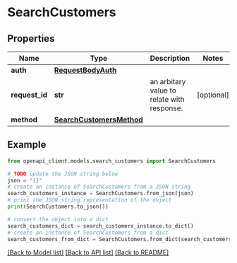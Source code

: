 # SearchCustomers


## Properties

Name | Type | Description | Notes
------------ | ------------- | ------------- | -------------
**auth** | [**RequestBodyAuth**](RequestBodyAuth.md) |  | 
**request_id** | **str** | an arbitary value to relate with response. | [optional] 
**method** | [**SearchCustomersMethod**](SearchCustomersMethod.md) |  | 

## Example

```python
from openapi_client.models.search_customers import SearchCustomers

# TODO update the JSON string below
json = "{}"
# create an instance of SearchCustomers from a JSON string
search_customers_instance = SearchCustomers.from_json(json)
# print the JSON string representation of the object
print(SearchCustomers.to_json())

# convert the object into a dict
search_customers_dict = search_customers_instance.to_dict()
# create an instance of SearchCustomers from a dict
search_customers_from_dict = SearchCustomers.from_dict(search_customers_dict)
```
[[Back to Model list]](../README.md#documentation-for-models) [[Back to API list]](../README.md#documentation-for-api-endpoints) [[Back to README]](../README.md)


